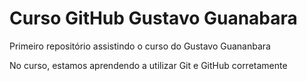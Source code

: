 # Curso GitHub Gustavo Guanabara
 Primeiro repositório assistindo o curso do Gustavo Guananbara

No curso, estamos aprendendo a utilizar Git e GitHub corretamente
